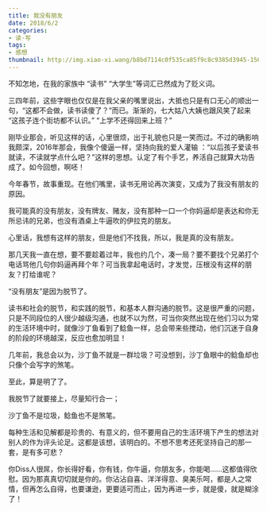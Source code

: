 ```yaml
---
title: 我没有朋友
date: 2018/6/2
categories:
- 读·写
tags:
- 感想
thumbnail: http://img.xiao-xi.wang/b8bd7114c0f535ca85f9c8c9385d3945-1560x880.jpg
---
```

不知怎地，在我的家族中 “读书” “大学生”等词汇已然成为了贬义词。

三四年前，这些字眼也仅仅是在我父亲的嘴里说出，大抵也只是有口无心的顺出一句，“这都不会做，读书读傻了？”而已。<!-- more -->渐渐的，七大姑八大姨也跟风笑了起来 “这孩子连个街坊都不认识。” “上学不还得回来上班？”

刚毕业那会，听见这样的话，心里很烦，出于礼貌也只是一笑而过。不过的确影响我颇深，2016年那会，我像个傻逼一样，坚持向我的爱人灌输 ：“以后孩子爱读书就读，不读就学点什么吧？”这样的思想。认定了有个手艺，养活自己就算大功告成了。如今回想，啊呸！

今年春节，故事重现。在他们嘴里，读书无用论再次演变，又成为了我没有朋友的原因。

我可能真的没有朋友，没有牌友、赌友，没有那种一口一个你妈逼却是表达和你无所忌讳的兄弟，也没有酒桌上牛逼吹的伊拉克的朋友。

心里话，我想有这样的朋友，但是他们不找我，所以，我是真的没有朋友。

那几天我一直在想，要不要趁着过年，我也约几个，凑一局？要不要找个兄弟打个电话骂他几句你妈逼再拜个年？可当我拿起电话时，才发觉，压根没有这样的朋友？打给谁呢？

“没有朋友”是因为脱节了。

读书和社会的脱节，和实践的脱节，和基本人群沟通的脱节。这是很严重的问题，只是不同段位的人很少越级沟通，也就不以为然，可当你突然出现在他们习以为常的生活环境中时，就像沙丁鱼看到了鲶鱼一样，总会带来些搅动，他们沉迷于自身的阶段的环境越深，反应也愈加明显！

几年前，我总会以为，沙丁鱼不就是一群垃圾？可没想到，沙丁鱼眼中的鲶鱼却也只像个会写字的煞笔。

至此，算是明了了。

我脱节了就要接上，尽量知行合一；

沙丁鱼不是垃圾，鲶鱼也不是煞笔。

每种生活和见解都是珍贵的、有意义的，但不要用自己的生活环境下产生的想法对别人的作为评头论足。这都是该想，该明白的。不想不思考还死坚持自己的那一套，是有多可悲？

你Diss人很屌，你长得好看，你有钱，你牛逼，你朋友多，你能喝......这都值得欣慰。因为那真真切切就是你的。你沾沾自喜、洋洋得意、臭美乐呵，都是人之常情，但再怎么自得，也要谦逊，更要适可而止，因为再进一步，就是傻，就是糊涂了！
